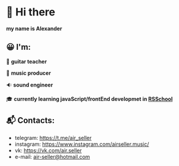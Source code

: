 # 👋 Hi there

**my name is Alexander**


## :grinning: I'm:
:guitar: **guitar teacher**

:musical_note: **music producer**

:sound: **sound engineer**

:mortar_board: **currently learning javaScript/frontEnd developmet in [RSSchool](https://rs.school/)**


## :mailbox_with_mail: Contacts:
- telegram: https://t.me/air_seller
- instagram: https://www.instagram.com/airseller.music/
- vk: https://vk.com/air.seller
- e-mail: air-seller@hotmail.com
<!-- **discord:** air seller#9360 -->
<!--
**air-seller/air-seller** is a ✨ _special_ ✨ repository because its `README.md` (this file) appears on your GitHub profile.

Here are some ideas to get you started:

- 🔭 I’m currently working on ...
- 🌱 I’m currently learning ...
- 👯 I’m looking to collaborate on ...
- 🤔 I’m looking for help with ...
- 💬 Ask me about ...
- 📫 How to reach me: ...
- 😄 Pronouns: ...
- ⚡ Fun fact: ...
-->
